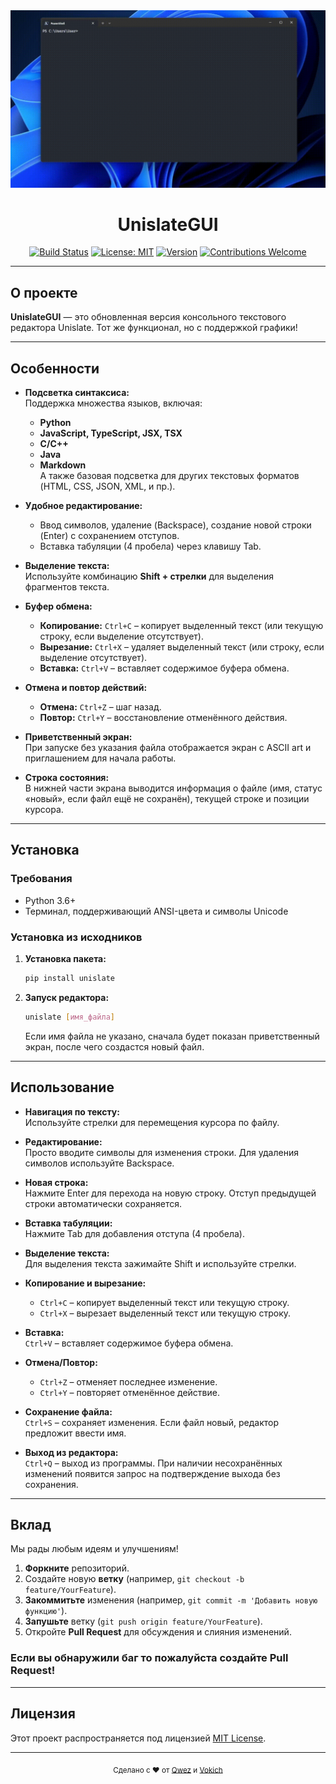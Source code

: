 <div align="center">
  <img src="https://github.com/Qwez-source/Unislate/blob/main/demo.gif?raw=true">
  
  <h1>UnislateGUI</h1>
  
  [![Build Status](https://img.shields.io/badge/build-passing-brightgreen.svg)](#)
  [![License: MIT](https://img.shields.io/badge/License-MIT-yellow.svg)](#)
  [![Version](https://img.shields.io/badge/version-0.1.3-blue.svg)](#)
  [![Contributions Welcome](https://img.shields.io/badge/contributions-welcome-brightgreen.svg)](#)
</div>

---

## О проекте

**UnislateGUI** — это обновленная версия консольного текстового редактора Unislate. Тот же функционал, но с поддержкой графики! 

---

## Особенности

- **Подсветка синтаксиса:**  
  Поддержка множества языков, включая:
  - **Python**
  - **JavaScript, TypeScript, JSX, TSX**
  - **C/C++**
  - **Java**
  - **Markdown**  
  А также базовая подсветка для других текстовых форматов (HTML, CSS, JSON, XML, и пр.).

- **Удобное редактирование:**  
  - Ввод символов, удаление (Backspace), создание новой строки (Enter) с сохранением отступов.
  - Вставка табуляции (4 пробела) через клавишу Tab.

- **Выделение текста:**  
  Используйте комбинацию **Shift + стрелки** для выделения фрагментов текста.

- **Буфер обмена:**  
  - **Копирование:** `Ctrl+C` – копирует выделенный текст (или текущую строку, если выделение отсутствует).
  - **Вырезание:** `Ctrl+X` – удаляет выделенный текст (или строку, если выделение отсутствует).
  - **Вставка:** `Ctrl+V` – вставляет содержимое буфера обмена.  

- **Отмена и повтор действий:**  
  - **Отмена:** `Ctrl+Z` – шаг назад.
  - **Повтор:** `Ctrl+Y` – восстановление отменённого действия.

- **Приветственный экран:**  
  При запуске без указания файла отображается экран с ASCII art и приглашением для начала работы.

- **Строка состояния:**  
  В нижней части экрана выводится информация о файле (имя, статус «новый», если файл ещё не сохранён), текущей строке и позиции курсора.

---

## Установка

### Требования

- Python 3.6+
- Терминал, поддерживающий ANSI-цвета и символы Unicode

### Установка из исходников

1. **Установка пакета:**

   ```bash
   pip install unislate
   ```

2. **Запуск редактора:**

   ```bash
   unislate [имя_файла]
   ```

   Если имя файла не указано, сначала будет показан приветственный экран, после чего создастся новый файл.

---

## Использование

- **Навигация по тексту:**  
  Используйте стрелки для перемещения курсора по файлу.

- **Редактирование:**  
  Просто вводите символы для изменения строки. Для удаления символов используйте Backspace.

- **Новая строка:**  
  Нажмите Enter для перехода на новую строку. Отступ предыдущей строки автоматически сохраняется.

- **Вставка табуляции:**  
  Нажмите Tab для добавления отступа (4 пробела).

- **Выделение текста:**  
  Для выделения текста зажимайте Shift и используйте стрелки.

- **Копирование и вырезание:**  
  - `Ctrl+C` – копирует выделенный текст или текущую строку.
  - `Ctrl+X` – вырезает выделенный текст или текущую строку.

- **Вставка:**  
  `Ctrl+V` – вставляет содержимое буфера обмена.

- **Отмена/Повтор:**  
  - `Ctrl+Z` – отменяет последнее изменение.
  - `Ctrl+Y` – повторяет отменённое действие.

- **Сохранение файла:**  
  `Ctrl+S` – сохраняет изменения. Если файл новый, редактор предложит ввести имя.

- **Выход из редактора:**  
  `Ctrl+Q` – выход из программы. При наличии несохранённых изменений появится запрос на подтверждение выхода без сохранения.

---

## Вклад

Мы рады любым идеям и улучшениям!

1. **Форкните** репозиторий.
2. Создайте новую **ветку** (например, `git checkout -b feature/YourFeature`).
3. **Закоммитьте** изменения (например, `git commit -m 'Добавить новую функцию'`).
4. **Запушьте** ветку (`git push origin feature/YourFeature`).
5. Откройте **Pull Request** для обсуждения и слияния изменений.

### Если вы обнаружили баг то пожалуйста создайте Pull Request!   

---

## Лицензия

Этот проект распространяется под лицензией [MIT License](LICENSE).

---

<div align="center">
  <sub>Сделано с ♥️ от <a href="https://github.com/qwez-source">Qwez</a> и <a href="https://github.com/Vokich">Vokich</a></sub>
</div>
